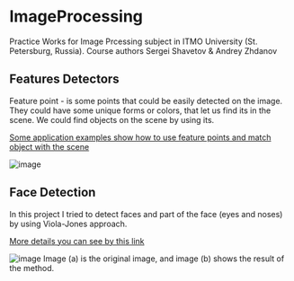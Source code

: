 # ImageProcessing

Practice Works for Image Prcessing subject in ITMO University (St. Petersburg, Russia). Course authors Sergei Shavetov & Andrey Zhdanov

## Features Detectors

Feature point - is some points that could be easily detected on the image. They could have some unique forms or colors, that let us find its in the scene.
We could find objects on the scene by using its. 

[Some application examples show how to use feature points and match object with the scene](FeaturesDetectors/examples.md)

![image](https://user-images.githubusercontent.com/48473061/226441443-4f5395bc-2623-42d7-ac1b-ea96f78d1dab.png)

## Face Detection

In this project I tried to detect faces and part of the face (eyes and noses) by using Viola-Jones approach.

[More details you can see by this link](FaceDetection/examples.md)

![image](https://user-images.githubusercontent.com/48473061/227622034-0cbb1d59-a7ef-4b38-a404-16a9e55484ff.png)
Image (a) is the original image, and image (b) shows the result of the method.
